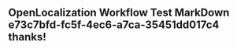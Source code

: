 <properties
ms.topic="hero-topic"
ms.test1="hero-topic"
ms.test2="test"/>

## OpenLocalization Workflow Test MarkDown e73c7bfd-fc5f-4ec6-a7ca-35451dd017c4 thanks!
